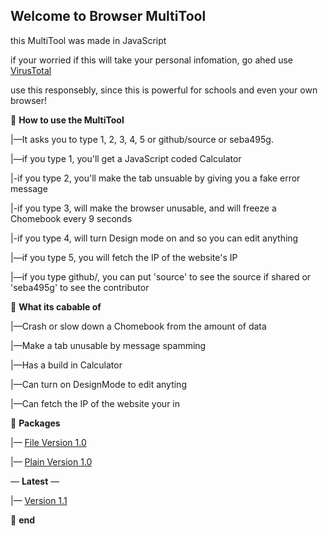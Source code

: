 **Welcome to Browser MultiTool**
-

this MultiTool was made in JavaScript

if your worried if this will take your personal infomation, go ahed use [VirusTotal](https://www.virustotal.com/gui/home/upload)

use this responsebly, since this is powerful for schools and even your own browser!

📁 **How to use the MultiTool**

|—It asks you to type 1, 2, 3, 4, 5 or github/source or seba495g.

|—if you type 1, you'll get a JavaScript coded Calculator

|-if you type 2, you'll make the tab unsuable by giving you a fake error message

|-if you type 3, will make the browser unusable, and will freeze a Chomebook every 9 seconds

|-if you type 4, will turn Design mode on and so you can edit anything

|—if you type 5, you will fetch the IP of the website's IP

|—if you type github/, you can put 'source' to see the source if shared or 'seba495g' to see the contributor

📁 **What its cabable of**

|—Crash or slow down a Chomebook from the amount of data

|—Make a tab unusable by message spamming

|—Has a build in Calculator

|—Can turn on DesignMode to edit anyting

|—Can fetch the IP of the website your in

📁 **Packages**

|— [File Version 1.0](https://github.com/sebastian-sestaliuc/MultiTool-for-browser/releases/tag/untagged-8c4b74e6065bc985a849)

|— [Plain Version 1.0](https://github.com/sebastian-sestaliuc/MultiTool-for-browser/releases/tag/untagged-f03fd2da5d5c0e3db887
)

— **Latest** —

|— [Version 1.1](https://github.com/seba495g/MultiTool-for-browser/releases/tag/untagged-732f4a7a4a032453ee55)

📁 **end**
